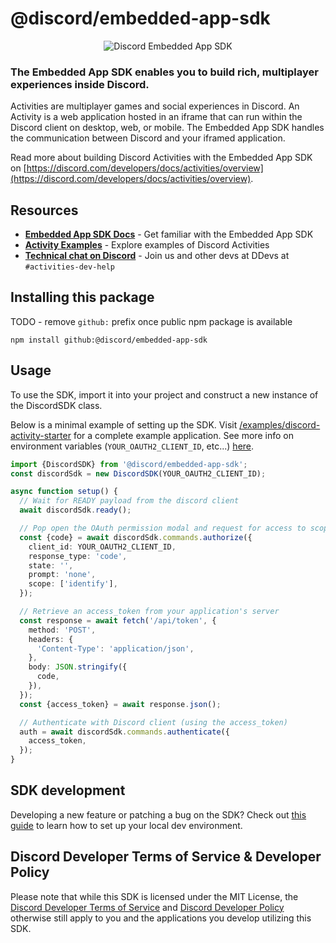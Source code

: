# @discord/embedded-app-sdk

<p align="center">
  <img src="/assets/discord-embedded-apps.svg" alt="Discord Embedded App SDK" />
<p>

### The Embedded App SDK enables you to build rich, multiplayer experiences inside Discord.

Activities are multiplayer games and social experiences in Discord. An Activity is a web application hosted in an iframe that can run within the Discord client on desktop, web, or mobile. The Embedded App SDK handles the communication between Discord and your iframed application.

Read more about building Discord Activities with the Embedded App SDK on [https://discord.com/developers/docs/activities/overview](https://discord.com/developers/docs/activities/overview).

## Resources

- **[Embedded App SDK Docs](https://discord.com/developers/docs/developer-tools/embedded-app-sdk)** - Get familiar with the Embedded App SDK
- **[Activity Examples](/examples/)** - Explore examples of Discord Activities
- **[Technical chat on Discord](https://discord.com/invite/discord-developers)** - Join us and other devs at DDevs at `#activities-dev-help`

## Installing this package

TODO - remove `github:` prefix once public npm package is available

```shell
npm install github:@discord/embedded-app-sdk
```

## Usage

To use the SDK, import it into your project and construct a new instance of the DiscordSDK class.

Below is a minimal example of setting up the SDK.
Visit [/examples/discord-activity-starter](/examples/discord-activity-starter/README.md) for a complete example application. See more info on environment variables (`YOUR_OAUTH2_CLIENT_ID`, etc...) [here](https://discord.com/developers/docs/activities/building-an-activity#find-your-oauth2-credentials).

```typescript
import {DiscordSDK} from '@discord/embedded-app-sdk';
const discordSdk = new DiscordSDK(YOUR_OAUTH2_CLIENT_ID);

async function setup() {
  // Wait for READY payload from the discord client
  await discordSdk.ready();

  // Pop open the OAuth permission modal and request for access to scopes listed in scope array below
  const {code} = await discordSdk.commands.authorize({
    client_id: YOUR_OAUTH2_CLIENT_ID,
    response_type: 'code',
    state: '',
    prompt: 'none',
    scope: ['identify'],
  });

  // Retrieve an access_token from your application's server
  const response = await fetch('/api/token', {
    method: 'POST',
    headers: {
      'Content-Type': 'application/json',
    },
    body: JSON.stringify({
      code,
    }),
  });
  const {access_token} = await response.json();

  // Authenticate with Discord client (using the access_token)
  auth = await discordSdk.commands.authenticate({
    access_token,
  });
}
```

## SDK development

Developing a new feature or patching a bug on the SDK? Check out [this guide](/docs/local-sdk-development.md) to learn how to set up your local dev environment.

## Discord Developer Terms of Service & Developer Policy

Please note that while this SDK is licensed under the MIT License, the [Discord Developer Terms of Service](https://discord.com/developers/docs/policies-and-agreements/developer-terms-of-service) and [Discord Developer Policy](https://discord.com/developers/docs/policies-and-agreements/developer-policy) otherwise still apply to you and the applications you develop utilizing this SDK.
